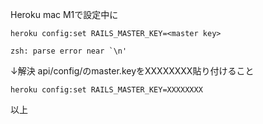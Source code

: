 Heroku mac M1で設定中に

```mac:terminal
heroku config:set RAILS_MASTER_KEY=<master key>

zsh: parse error near `\n'

```

↓解決 api/config/のmaster.keyをXXXXXXXX貼り付けること

```mac:terminal
heroku config:set RAILS_MASTER_KEY=XXXXXXXX

```
以上
